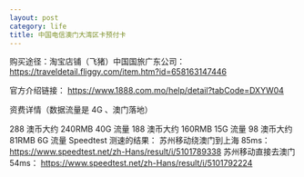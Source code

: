 ```yaml
---
layout: post
category: life
title: 中国电信澳门大湾区卡预付卡
---
```


购买途径：淘宝店铺（飞猪）中国国旅广东公司：https://traveldetail.fliggy.com/item.htm?id=658163147446

官方介绍链接： https://www.1888.com.mo/help/detail?tabCode=DXYW04

资费详情（数据流量是 4G 、澳门落地）

288 澳币大约 240RMB 40G 流量
188 澳币大约 160RMB 15G 流量
98 澳币大约 81RMB 6G 流量
Speedtest 测速的结果：
苏州移动绕澳门到上海 85ms： https://www.speedtest.net/zh-Hans/result/i/5101789338
苏州移动直接去澳门 54ms： https://www.speedtest.net/zh-Hans/result/i/5101792224
